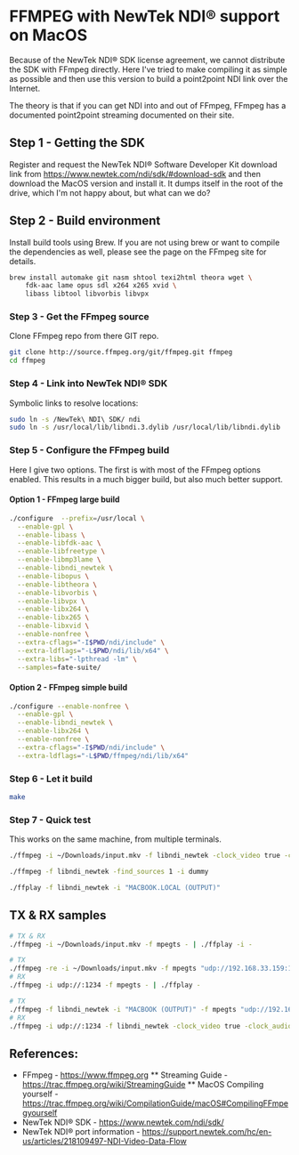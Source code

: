 # FFMPEG with NewTek NDI® support on MacOS

Because of the NewTek NDI® SDK license agreement, we cannot distribute the SDK with FFmpeg directly. Here I've tried to make compiling it as simple as possible and then use this version to build a point2point NDI link over the Internet.

The theory is that if you can get NDI into and out of FFmpeg, FFmpeg has a documented point2point streaming documented on their site.

## Step 1 - Getting the SDK

Register and request the NewTek NDI® Software Developer Kit download link from https://www.newtek.com/ndi/sdk/#download-sdk and then download the MacOS version and install it. It dumps itself in the root of the drive, which I'm not happy about, but what can we do?

## Step 2 - Build environment

Install build tools using Brew. If you are not using brew or want to compile the dependencies as well, please see the page on the FFmpeg site for details.

```bash
brew install automake git nasm shtool texi2html theora wget \
    fdk-aac lame opus sdl x264 x265 xvid \
    libass libtool libvorbis libvpx
```

### Step 3 - Get the FFmpeg source

Clone FFmpeg repo from there GIT repo.

```bash
git clone http://source.ffmpeg.org/git/ffmpeg.git ffmpeg
cd ffmpeg
```

### Step 4 - Link into NewTek NDI® SDK

Symbolic links to resolve locations:
```bash
sudo ln -s /NewTek\ NDI\ SDK/ ndi
sudo ln -s /usr/local/lib/libndi.3.dylib /usr/local/lib/libndi.dylib
```

### Step 5 - Configure the FFmpeg build

Here I give two options. The first is with most of the FFmpeg options enabled. This results in a much bigger build, but also much better support.

#### Option 1 - FFmpeg large build

```bash
./configure  --prefix=/usr/local \
  --enable-gpl \
  --enable-libass \
  --enable-libfdk-aac \
  --enable-libfreetype \
  --enable-libmp3lame \
  --enable-libndi_newtek \
  --enable-libopus \
  --enable-libtheora \
  --enable-libvorbis \
  --enable-libvpx \
  --enable-libx264 \
  --enable-libx265 \
  --enable-libxvid \
  --enable-nonfree \
  --extra-cflags="-I$PWD/ndi/include" \
  --extra-ldflags="-L$PWD/ndi/lib/x64" \
  --extra-libs="-lpthread -lm" \
  --samples=fate-suite/
```

#### Option 2 - FFmpeg simple build

```bash
./configure --enable-nonfree \
  --enable-gpl \
  --enable-libndi_newtek \
  --enable-libx264 \
  --enable-nonfree \
  --extra-cflags="-I$PWD/ndi/include" \
  --extra-ldflags="-L$PWD/ffmpeg/ndi/lib/x64"
```

### Step 6 - Let it build

```bash
make
```

### Step 7 - Quick test

This works on the same machine, from multiple terminals.

```bash
./ffmpeg -i ~/Downloads/input.mkv -f libndi_newtek -clock_video true -clock_audio true -pix_fmt uyvy422 "OUTPUT"

./ffmpeg -f libndi_newtek -find_sources 1 -i dummy

./ffplay -f libndi_newtek -i "MACBOOK.LOCAL (OUTPUT)"
```

## TX & RX samples
```bash
# TX & RX
./ffmpeg -i ~/Downloads/input.mkv -f mpegts - | ./ffplay -i -

# TX
./ffmpeg -re -i ~/Downloads/input.mkv -f mpegts "udp://192.168.33.159:1234?pkt_size=1316"
# RX
./ffmpeg -i udp://:1234 -f mpegts - | ./ffplay -

# TX
./ffmpeg -f libndi_newtek -i "MACBOOK (OUTPUT)" -f mpegts "udp://192.168.33.159:1234?pkt_size=1316"
# RX
./ffmpeg -i udp://:1234 -f libndi_newtek -clock_video true -clock_audio true -pix_fmt uyvy422 "OUTPUT"
```

## References:
* FFmpeg - https://www.ffmpeg.org
** Streaming Guide - https://trac.ffmpeg.org/wiki/StreamingGuide
** MacOS Compiling yourself -  https://trac.ffmpeg.org/wiki/CompilationGuide/macOS#CompilingFFmpegyourself
* NewTek NDI® SDK - https://www.newtek.com/ndi/sdk/
* NewTek NDI® port information - https://support.newtek.com/hc/en-us/articles/218109497-NDI-Video-Data-Flow
